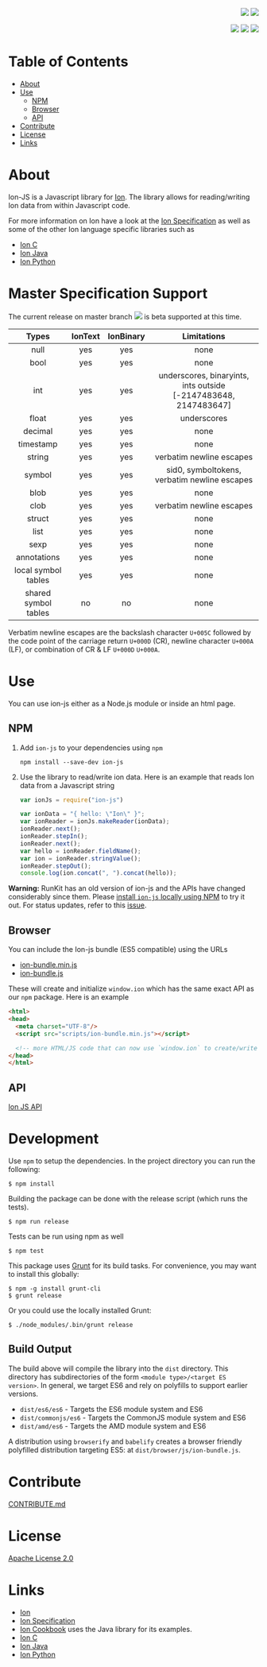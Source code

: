 <p align="right">
 <a title="npm-version" href="https://www.npmjs.com/package/ion-js"><img src="https://img.shields.io/npm/v/ion-js.svg"/></a>
 <a title="license" href="https://github.com/amzn/ion-js/blob/master/LICENSE"><img src="https://img.shields.io/hexpm/l/plug.svg"/></a>

</p>
<p align="right">
 <a title="travis" href="https://travis-ci.org/amzn/ion-js"><img src="https://api.travis-ci.org/amzn/ion-js.svg?branch=master"/></a>
 <a title="docs" href="https://amzn.github.io/ion-js/api/index.html"><img src="https://img.shields.io/badge/docs-api-green.svg?style=flat-square"/></a>
 <a title="semantic-release" href="https://github.com/amzn/ion-js/releases"><img src="https://img.shields.io/badge/%20%20%F0%9F%93%A6%F0%9F%9A%80-semantic--release-e10079.svg?style=flat-square"/></a>
</p>

# Table of Contents

* [About](#about)
* [Use](#use)
  * [NPM](#npm)
  * [Browser](#browser)
  * [API](#api)
* [Contribute](#contribute)
* [License](#license)
* [Links](#links)

# About

Ion-JS is a Javascript library for [Ion](https://amzn.github.io/ion-docs/). The library allows for reading/writing Ion
data from within Javascript code.

For more information on Ion have a look at the [Ion Specification](https://amzn.github.io/ion-docs/spec.html) as well as some of the other Ion language specific libraries such as

* [Ion C](https://github.com/amzn/ion-c)
* [Ion Java](https://github.com/amzn/ion-java)
* [Ion Python](https://github.com/amzn/ion-python)

# Master Specification Support
The current release on master branch  <a title="npm-version" href="https://www.npmjs.com/package/ion-js"><img src="https://img.shields.io/npm/v/ion-js.svg"/></a>
is beta supported at this time.

| Types        | IonText | IonBinary | Limitations  |
|:-------------:|:-------------:|:-------------:|:-------------:|
| null      | yes | yes      | none |
| bool      | yes      | yes      |   none |
| int | yes      | yes      |    underscores, binaryints, ints outside [-2147483648, 2147483647] |
| float | yes      | yes      |    underscores |
| decimal | yes      | yes      |    none |
| timestamp | yes      | yes      |    none |
| string | yes      | yes      |    verbatim newline escapes |
| symbol | yes      | yes      |    sid0, symboltokens, verbatim newline escapes |
| blob | yes      | yes      |    none |
| clob | yes      | yes      |    verbatim newline escapes |
| struct | yes      | yes      |   none |
| list | yes      | yes      |    none |
| sexp | yes      | yes      |    none |
| annotations | yes      | yes      |    none |
| local symbol tables | yes      | yes      |    none |
| shared symbol tables | no      | no      |  none |

Verbatim newline escapes are the backslash character `U+005C` followed by the code point of the
carriage return `U+000D` (CR), newline character `U+000A` (LF), or combination of CR & LF `U+000D` `U+000A`.

# Use

You can use ion-js either as a Node.js module or inside an html page.

## NPM

1. Add `ion-js` to your dependencies using `npm`
    ```
    npm install --save-dev ion-js
    ```
1. Use the library to read/write ion data. Here is an example that reads Ion data from a Javascript string
    ```javascript
    var ionJs = require("ion-js")

    var ionData = "{ hello: \"Ion\" }";
    var ionReader = ionJs.makeReader(ionData);
    ionReader.next();
    ionReader.stepIn();
    ionReader.next();
    var hello = ionReader.fieldName();
    var ion = ionReader.stringValue();
    ionReader.stepOut();
    console.log(ion.concat(", ").concat(hello));
    ```

**Warning:** RunKit has an old version of ion-js and the APIs have changed considerably since them. Please
[install `ion-js` locally using NPM](https://github.com/amzn/ion-js/#npm) to try it out. For status
updates, refer to this [issue](https://github.com/amzn/ion-js/issues/201).

## Browser

You can include the Ion-js bundle (ES5 compatible) using the URLs

* [ion-bundle.min.js](https://amzn.github.io/ion-js/browser/scripts/ion-bundle.min.js)
* [ion-bundle.js](https://amzn.github.io/ion-js/browser/scripts/ion-bundle.js)

These will create and initialize `window.ion` which has the same exact API as our `npm` package. Here is an example

```html
<html>
<head>
  <meta charset="UTF-8"/>
  <script src="scripts/ion-bundle.min.js"></script>

  <!-- more HTML/JS code that can now use `window.ion` to create/write Ion -->
</head>
</html>
```

## API

[Ion JS API](https://amzn.github.io/ion-js/api/)


# Development

Use `npm` to setup the dependencies.  In the project directory you can run the following:

```
$ npm install
```

Building the package can be done with the release script (which runs the tests).

```
$ npm run release
```

Tests can be run using npm as well

```
$ npm test
```

This package uses [Grunt](https://gruntjs.com/) for its build tasks.  For convenience, you may want to install
this globally:

```
$ npm -g install grunt-cli
$ grunt release
```

Or you could use the locally installed Grunt:

```
$ ./node_modules/.bin/grunt release
```

## Build Output

The build above will compile the library into the `dist` directory.  This directory has subdirectories of
the form `<module type>/<target ES version>`.  In general, we target ES6 and rely on polyfills to support earlier
versions.

* `dist/es6/es6` - Targets the ES6 module system and ES6
* `dist/commonjs/es6` - Targets the CommonJS module system and ES6 
* `dist/amd/es6` - Targets the AMD module system and ES6

A distribution using `browserify` and `babelify` creates a browser friendly polyfilled distribution targeting ES5:
at `dist/browser/js/ion-bundle.js`.

# Contribute

[CONTRIBUTE.md](CONTRIBUTE.md)

# License

[Apache License 2.0](LICENSE)

# Links

* [Ion](https://amzn.github.io/ion-docs/)
* [Ion Specification](https://amzn.github.io/ion-docs/spec.html)
* [Ion Cookbook](https://amzn.github.io/ion-docs/cookbook.html) uses the Java library for its examples.
* [Ion C](https://github.com/amzn/ion-c)
* [Ion Java](https://github.com/amzn/ion-java)
* [Ion Python](https://github.com/amzn/ion-python)
